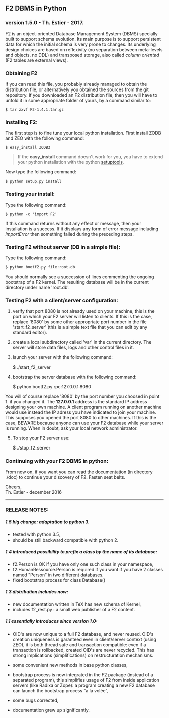 ## F2 DBMS in Python

### version 1.5.0 - Th. Estier - 2017. 

F2 is an object-oriented Database Management System (DBMS) specially built to support
schema evolution. Its main purpose is to support persistent data for which the initial
schema is very prone to changes. Its underlying design choices are based on reflexivity
(no separation between meta-levels and objects, no DDL) and transposed storage, also 
called _column oriented_ (F2 tables are external views).

### Obtaining F2

If you can read this file, you probably already managed to obtain the distribution file,
or alternatively you obtained the sources from the git repository. If you downloaded an 
F2 distribution file, then you will have to
unfold it in some appropriate folder of yours, by a command similar to:

    $ tar zxvf F2-1.4.1.tar.gz
      
### Installing F2:

The first step is to fine tune your local python installation.
First install ZODB and ZEO with the following command:

    $ easy_install ZODB3
   
> If the **easy_install** command doesn't work for you, you have to extend your python
installation with the python [setuptools](https://pypi.python.org/pypi/setuptools). 

Now type the following command:

    $ python setup.py install
       
### Testing your install:

Type the following command:
       
    $ python -c 'import F2'
       
If this command returns without any effect or message, then your installation is
a success. If it displays any form of error message including _ImportError_ then
something failed during the preceding steps.
   
### Testing F2 without server (DB in a simple file):

Type the following command:
    
    $ python bootf2.py file:root.db
       
You should normally see a succession of lines commenting the ongoing bootstrap of
a F2 kernel. The resulting database will be in the current directory under name 'root.db'.
   
### Testing F2 with a client/server configuration:
 
1. verify that port 8080 is not already used on your machine, this is the port
   on which your F2 server will listen to clients. If this is the case, replace '8080'
   by some other appropriate port number in the file 'start_f2_server' (this is a
   simple text file that you can edit by any standard editor). 
      
2. create a local subdirectory called 'var' in the current directory. The
   server will store data files, logs and other control files in it.
      
3. launch your server with the following command:

    $ ./start_f2_server
      
4. bootstrap the server database with the following command:
   
    $ python bootf2.py rpc:127.0.0.1:8080
      
You will of course replace '8080' by the port number you choosed in point 1.
if you changed it. The **127.0.0.1** address is the standard IP address designing
your own machine. A client program running on another machine would use instead
the IP adress you have indicated to join your machine. This supposes you opened
the port 8080 to other machines. If this is the case, BEWARE because anyone can
use your F2 database while your server is running. When in doubt, ask your local
network administrator.
      
5. To stop your F2 server use:
   
    $ ./stop_f2_server
       
### Continuing with your F2 DBMS in python:
 
From now on, if you want you can read the documentation (in directory ./doc) to 
continue your discovery of F2. Fasten seat belts.
   
 
Cheers,  
Th. Estier - december 2016
 
--------------------------------------------------------------
### RELEASE NOTES:
##### 1.5  big change: adaptation to python 3.
* tested with python 3.5,
* should be still backward compatible with python 2. 

##### 1.4  introduced possibility to prefix a class by the name of its database:
* f2.Person is OK if you have only one such class in your namespace,
* f2.HumanRessource.Person  is required if you want if you have 2
         classes named "Person" in two different databases.
* fixed bootstrap process for class Database()
 
##### 1.3  distribution includes now:
* new documentation written in TeX has new schema of Kernel,
* includes f2_rest.py : a small web publisher of a F2 content.
 
##### 1.1  essentially introduces since version 1.0:
* OID's are now unique to a full F2 database, and never reused. OID's creation
          uniqueness is garanteed even in client/server context (using ZEO), it is
          both thread safe and transaction compatible: even if a transaction is
          rollbacked, created OID's are never recycled.
          This has strong implications (simplifications) on restructuration mechanisms.
          
* some convenient new methods in base python classes,
        
* bootstrap process is now integrated in the F2 package (instead of a
          separated program), this simplifies usage of F2 from inside
          application servers (like Radixa or Zope): a program creating a
          new F2 database can launch the bootstrap process "a la volée",
        
* some bugs corrected,
        
* documentation grew up significantly.